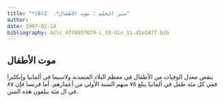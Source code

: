 ```yaml
---
title: "*سير العلم : موت الأطفال*.  2(6)"
author: 
date: 1907-02-14
bibliography: oclc_4770057679-i_18-div_11.d1e1877.bib
---
```




##  موت الأطفال 


 ينقص معدل الوفيات من الأطفال في معظم البلاد المتمدنة ولاسيما في ألمانيا وإنكلترا ففي كل  مئة  طفل في ألمانيا يبلغ  ٧٥  منهم السنة الأولى من أعمارهم. أما فرنسا فإن  ٨٧  في ال  مئة  يبلغون هذه السن.  
